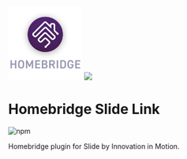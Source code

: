 
<p align="center">

<img src="https://github.com/homebridge/branding/raw/master/logos/homebridge-wordmark-logo-vertical.png" width="150"> <img src="https://github.com/bramsmulders/homebridge-slide-link/raw/main/_assets/slide.png" width="150">

</p>


# Homebridge Slide Link

![npm](https://img.shields.io/npm/v/homebridge-slide-link)

Homebridge plugin for Slide by Innovation in Motion.
